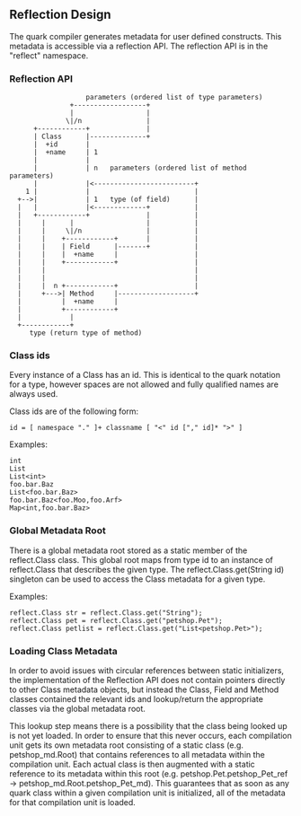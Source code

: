 ## Reflection Design

The quark compiler generates metadata for user defined
constructs. This metadata is accessible via a reflection API. The
reflection API is in the "reflect" namespace.

### Reflection API

                       parameters (ordered list of type parameters)
                   +------------------+
                   |                  |
                  \|/n                | 
          +------------+              |
          | Class      |--------------+
          |  +id       |
          |  +name     | 1
          |            |
          |            | n   parameters (ordered list of method parameters)
          |            |<-------------------------+
        1 |            |                          |
      +-->|            | 1   type (of field)      |
      |   |            |<-------------+           |
      |   +------------+              |           |
      |     |      |                  |           |
      |     |     \|/n                |           |
      |     |    +------------+       |           |     
      |     |    | Field      |-------+           |
      |     |    |  +name     |                   |
      |     |    +------------+                   |
      |     |                                     |
      |     |                                     |
      |     |  n +------------+                   |
      |     +--->| Method     |-------------------+
      |          |  +name     |
      |          +------------+
      |            |
      +------------+
         type (return type of method)

### Class ids

Every instance of a Class has an id. This is identical to the quark
notation for a type, however spaces are not allowed and fully
qualified names are always used.

Class ids are of the following form:

    id = [ namespace "." ]+ classname [ "<" id ["," id]* ">" ]

Examples:

    int
    List
    List<int>
    foo.bar.Baz
    List<foo.bar.Baz>
    foo.bar.Baz<foo.Moo,foo.Arf>
    Map<int,foo.bar.Baz>

### Global Metadata Root

There is a global metadata root stored as a static member of the
reflect.Class class. This global root maps from type id to an instance
of reflect.Class that describes the given type. The
reflect.Class.get(String id) singleton can be used to access the Class
metadata for a given type.

Examples:

    reflect.Class str = reflect.Class.get("String");
    reflect.Class pet = reflect.Class.get("petshop.Pet");
    reflect.Class petlist = reflect.Class.get("List<petshop.Pet>");

### Loading Class Metadata

In order to avoid issues with circular references between static
initializers, the implementation of the Reflection API does not
contain pointers directly to other Class metadata objects, but instead
the Class, Field and Method classes contained the relevant ids and
lookup/return the appropriate classes via the global metadata
root.

This lookup step means there is a possibility that the class being
looked up is not yet loaded. In order to ensure that this never
occurs, each compilation unit gets its own metadata root consisting of
a static class (e.g. petshop_md.Root) that contains references to all
metadata within the compilation unit. Each actual class is then
augmented with a static reference to its metadata within this root
(e.g. petshop.Pet.petshop_Pet_ref ->
petshop_md.Root.petshop_Pet_md). This guarantees that as soon as any
quark class within a given compilation unit is initialized, all of the
metadata for that compilation unit is loaded.
